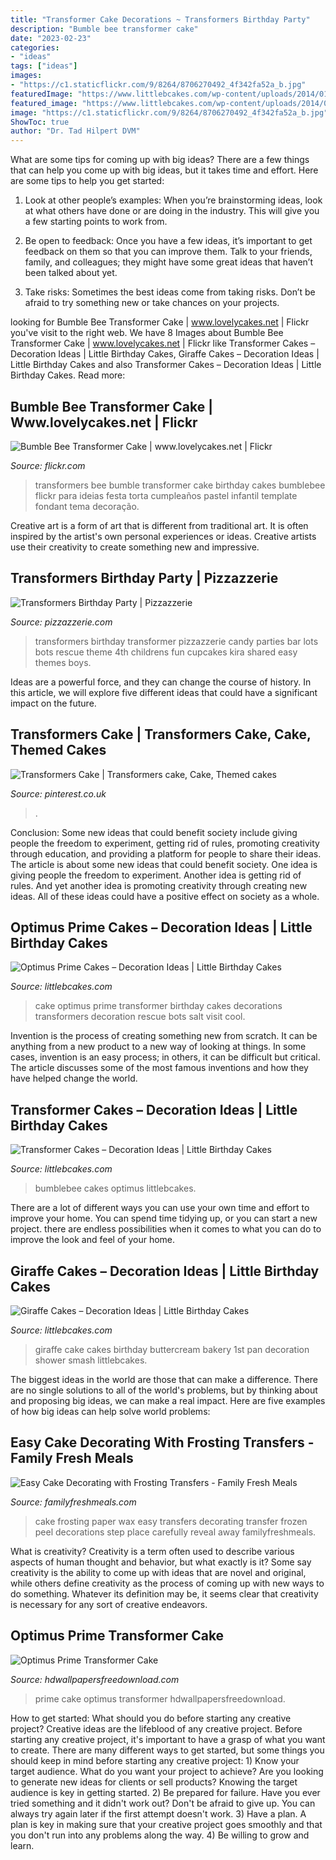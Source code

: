 ```yaml
---
title: "Transformer Cake Decorations ~ Transformers Birthday Party"
description: "Bumble bee transformer cake"
date: "2023-02-23"
categories:
- "ideas"
tags: ["ideas"]
images:
- "https://c1.staticflickr.com/9/8264/8706270492_4f342fa52a_b.jpg"
featuredImage: "https://www.littlebcakes.com/wp-content/uploads/2014/01/Transformers-Bumblebee-Cake.jpg"
featured_image: "https://www.littlebcakes.com/wp-content/uploads/2014/01/Giraffe-Cake.jpg"
image: "https://c1.staticflickr.com/9/8264/8706270492_4f342fa52a_b.jpg"
ShowToc: true
author: "Dr. Tad Hilpert DVM"
---
```



What are some tips for coming up with big ideas?
There are a few things that can help you come up with big ideas, but it takes time and effort. Here are some tips to help you get started:
1. Look at other people’s examples: When you’re brainstorming ideas, look at what others have done or are doing in the industry. This will give you a few starting points to work from.

2. Be open to feedback: Once you have a few ideas, it’s important to get feedback on them so that you can improve them. Talk to your friends, family, and colleagues; they might have some great ideas that haven’t been talked about yet.

3. Take risks: Sometimes the best ideas come from taking risks. Don’t be afraid to try something new or take chances on your projects.

	

		
looking for Bumble Bee Transformer Cake | www.lovelycakes.net | Flickr you've visit to the right web. We have 8 Images about Bumble Bee Transformer Cake | www.lovelycakes.net | Flickr like Transformer Cakes – Decoration Ideas | Little Birthday Cakes, Giraffe Cakes – Decoration Ideas | Little Birthday Cakes and also Transformer Cakes – Decoration Ideas | Little Birthday Cakes. Read more:
		
    
## Bumble Bee Transformer Cake | Www.lovelycakes.net | Flickr

<img loading=lazy src="https://c1.staticflickr.com/9/8264/8706270492_4f342fa52a_b.jpg" onerror="this.onerror=null;this.src='https://tse1.mm.bing.net/th?id=OIP.oLjGmtzCXzHtHWpLNu0BtwHaH0&amp;pid=15.1';" alt="Bumble Bee Transformer Cake | www.lovelycakes.net | Flickr">

_Source: flickr.com_

>transformers bee bumble transformer cake birthday cakes bumblebee flickr para ideias festa torta cumpleaños pastel infantil template fondant tema decoração. 

	

Creative art is a form of art that is different from traditional art. It is often inspired by the artist's own personal experiences or ideas. Creative artists use their creativity to create something new and impressive.

    
## Transformers Birthday Party | Pizzazzerie

<img loading=lazy src="https://pizzazzerie.com/wp-content/uploads/2011/04/transformers-birthday-party-3.jpg" onerror="this.onerror=null;this.src='https://tse2.mm.bing.net/th?id=OIP.jPfMw1ifYwjrDVOWBUDGXQHaHa&amp;pid=15.1';" alt="Transformers Birthday Party | Pizzazzerie">

_Source: pizzazzerie.com_

>transformers birthday transformer pizzazzerie candy parties bar lots bots rescue theme 4th childrens fun cupcakes kira shared easy themes boys. 

	

Ideas are a powerful force, and they can change the course of history. In this article, we will explore five different ideas that could have a significant impact on the future.

    
## Transformers Cake | Transformers Cake, Cake, Themed Cakes

<img loading=lazy src="https://i.pinimg.com/736x/cb/15/bc/cb15bc2e855825b6553797e29370fede.jpg" onerror="this.onerror=null;this.src='https://tse3.mm.bing.net/th?id=OIP.nF_KZ6GzFr2z5gDFTcpttgHaMu&amp;pid=15.1';" alt="Transformers Cake | Transformers cake, Cake, Themed cakes">

_Source: pinterest.co.uk_

>. 

	

Conclusion: Some new ideas that could benefit society include giving people the freedom to experiment, getting rid of rules, promoting creativity through education, and providing a platform for people to share their ideas.
The article is about some new ideas that could benefit society. One idea is giving people the freedom to experiment. Another idea is getting rid of rules. And yet another idea is promoting creativity through creating new ideas. All of these ideas could have a positive effect on society as a whole.

    
## Optimus Prime Cakes – Decoration Ideas | Little Birthday Cakes

<img loading=lazy src="http://www.littlebcakes.com/wp-content/uploads/2014/01/Optimus-Prime-Cake-Decorations.jpg" onerror="this.onerror=null;this.src='https://tse4.mm.bing.net/th?id=OIP.aHgcftrRN343wPE7Pb8KDwHaLH&amp;pid=15.1';" alt="Optimus Prime Cakes – Decoration Ideas | Little Birthday Cakes">

_Source: littlebcakes.com_

>cake optimus prime transformer birthday cakes decorations transformers decoration rescue bots salt visit cool. 

	

Invention is the process of creating something new from scratch. It can be anything from a new product to a new way of looking at things. In some cases, invention is an easy process; in others, it can be difficult but critical. The article discusses some of the most famous inventions and how they have helped change the world.

    
## Transformer Cakes – Decoration Ideas | Little Birthday Cakes

<img loading=lazy src="https://www.littlebcakes.com/wp-content/uploads/2014/01/Transformers-Bumblebee-Cake.jpg" onerror="this.onerror=null;this.src='https://tse4.mm.bing.net/th?id=OIP.GEli4pDwXEcfYjb302mbVgHaJ2&amp;pid=15.1';" alt="Transformer Cakes – Decoration Ideas | Little Birthday Cakes">

_Source: littlebcakes.com_

>bumblebee cakes optimus littlebcakes. 

	

There are a lot of different ways you can use your own time and effort to improve your home. You can spend time tidying up, or you can start a new project. there are endless possibilities when it comes to what you can do to improve the look and feel of your home.

    
## Giraffe Cakes – Decoration Ideas | Little Birthday Cakes

<img loading=lazy src="https://www.littlebcakes.com/wp-content/uploads/2014/01/Giraffe-Cake.jpg" onerror="this.onerror=null;this.src='https://tse4.mm.bing.net/th?id=OIP.WYWWxFkXHKooMVulP_tGBQHaE8&amp;pid=15.1';" alt="Giraffe Cakes – Decoration Ideas | Little Birthday Cakes">

_Source: littlebcakes.com_

>giraffe cake cakes birthday buttercream bakery 1st pan decoration shower smash littlebcakes. 

	

The biggest ideas in the world are those that can make a difference. There are no single solutions to all of the world's problems, but by thinking about and proposing big ideas, we can make a real impact. Here are five examples of how big ideas can help solve world problems:

    
## Easy Cake Decorating With Frosting Transfers - Family Fresh Meals

<img loading=lazy src="http://www.familyfreshmeals.com/wp-content/uploads/2013/12/Easy-Cake-Decorations-with-Frosting-Transfers-Step-1-Place-frozen-transfer-on-cake-peel-off-wax-paper.png?f32f32" onerror="this.onerror=null;this.src='https://tse4.mm.bing.net/th?id=OIP.do96R2yuBMFQM1TltKWQzgHaCe&amp;pid=15.1';" alt="Easy Cake Decorating with Frosting Transfers - Family Fresh Meals">

_Source: familyfreshmeals.com_

>cake frosting paper wax easy transfers decorating transfer frozen peel decorations step place carefully reveal away familyfreshmeals. 

	

What is creativity?
Creativity is a term often used to describe various aspects of human thought and behavior, but what exactly is it? Some say creativity is the ability to come up with ideas that are novel and original, while others define creativity as the process of coming up with new ways to do something. Whatever its definition may be, it seems clear that creativity is necessary for any sort of creative endeavors.

    
## Optimus Prime Transformer Cake

<img loading=lazy src="http://www.hdwallpapersfreedownload.com/uploads/large/super-heroes/optimus-prime-transformer-cake.jpg" onerror="this.onerror=null;this.src='https://tse2.mm.bing.net/th?id=OIP.Wj2shprap6NDsjPkshjOoQHaJ4&amp;pid=15.1';" alt="Optimus Prime Transformer Cake">

_Source: hdwallpapersfreedownload.com_

>prime cake optimus transformer hdwallpapersfreedownload. 

	

How to get started: What should you do before starting any creative project?
Creative ideas are the lifeblood of any creative project. Before starting any creative project, it's important to have a grasp of what you want to create. There are many different ways to get started, but some things you should keep in mind before starting any creative project: 1) Know your target audience. What do you want your project to achieve? Are you looking to generate new ideas for clients or sell products? Knowing the target audience is key in getting started. 2) Be prepared for failure. Have you ever tried something and it didn't work out? Don't be afraid to give up. You can always try again later if the first attempt doesn't work. 3) Have a plan. A plan is key in making sure that your creative project goes smoothly and that you don't run into any problems along the way. 4) Be willing to grow and learn.

